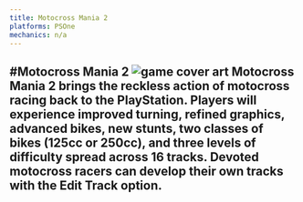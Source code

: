 ```yaml
---
title: Motocross Mania 2
platforms: PSOne
mechanics: n/a
---
```

#Motocross Mania 2
![game cover art](- "Logo Title Text 1")
Motocross Mania 2 brings the reckless action of motocross racing back to the PlayStation. Players will experience improved turning, refined graphics, advanced bikes, new stunts, two classes of bikes (125cc or 250cc), and three levels of difficulty spread across 16 tracks. Devoted motocross racers can develop their own tracks with the Edit Track option.
-
